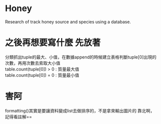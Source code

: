 # Honey
Research of track honey source and species using a database.

# 之後再想要寫什麼 先放著
分類抓出tuple的最大、小值，在數據append的時候建立表格判斷tuple[0]出現的次數，再用次數去索取大小值  
table.count(tuple[0]) > 0 : 質量最大值  
table.count(tuple[0]) = 0 : 質量最小值

# 害阿
formatting()其實是要讓資料變成list去做排序的，不是拿來輸出圖片的 
靠北啊，記得看註解==